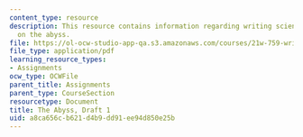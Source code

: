 ```yaml
---
content_type: resource
description: This resource contains information regarding writing science fiction
  on the abyss.
file: https://ol-ocw-studio-app-qa.s3.amazonaws.com/courses/21w-759-writing-science-fiction-spring-2016/a8ca656cb621d4b9dd91ee94d850e25b_MIT21W_759S16_Abyss1.pdf
file_type: application/pdf
learning_resource_types:
- Assignments
ocw_type: OCWFile
parent_title: Assignments
parent_type: CourseSection
resourcetype: Document
title: The Abyss, Draft 1
uid: a8ca656c-b621-d4b9-dd91-ee94d850e25b
---
```


